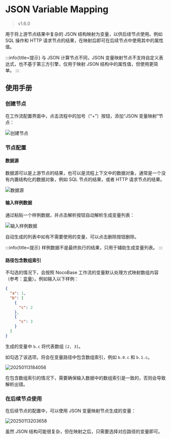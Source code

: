 # JSON Variable Mapping

> v1.6.0

用于将上游节点结果中复杂的 JSON 结构映射为变量，以供后续节点使用。例如 SQL 操作和 HTTP 请求节点的结果，在映射后即可在后续节点中使用其中的属性值。

:::info{title=提示}
与 JSON 计算节点不同，JSON 变量映射节点不支持自定义表达式，也不基于第三方引擎，仅用于映射 JSON 结构中的属性值，但使用更简单。
:::

## 使用手册

### 创建节点

在工作流配置界面中，点击流程中的加号（“+”）按钮，添加“JSON 变量映射”节点：

![创建节点](https://static-docs.nocobase.com/20250113173635.png)

### 节点配置

#### 数据源

数据源可以是上游节点的结果，也可以是流程上下文中的数据对象，通常是一个没有内置结构化的数据对象，例如 SQL 节点的结果，或者 HTTP 请求节点的结果。

![数据源](https://static-docs.nocobase.com/20250113173720.png)

#### 输入样例数据

通过粘贴一个样例数据，并点击解析按钮自动解析生成变量列表：

![输入样例数据](https://static-docs.nocobase.com/20250113182327.png)

自动生成的列表中如有不需要使用的变量，可以点击删除按钮删除。

:::info{title=提示}
样例数据不是最终执行的结果，只用于辅助生成变量列表。
:::

#### 路径包含数组索引

不勾选的情况下，会按照 NocoBase 工作流的变量默认处理方式映射数组内容（参考：[变量](/handbook/workflow/advanced/variables#数据结构)）。例如输入以下样例：

```json
{
  "a": 1,
  "b": [
    {
      "c": 2
    },
    {
      "c": 3
    }
  ]
}
```

生成的变量中 `b.c` 将代表数组 `[2, 3]`。

如勾选了该选项，将会在变量路径中包含数组索引，例如 `b.0.c` 和 `b.1.c`。

![20250113184056](https://static-docs.nocobase.com/20250113184056.png)

在包含数组索引的情况下，需要确保输入数据中的数组索引是一致的，否则会导致解析出错。

### 在后续节点使用

在后续节点的配置中，可以使用 JSON 变量映射节点生成的变量：

![20250113203658](https://static-docs.nocobase.com/20250113203658.png)

虽然 JSON 结构可能很复杂，但在映射之后，只需要选择对应路径的变量即可。
